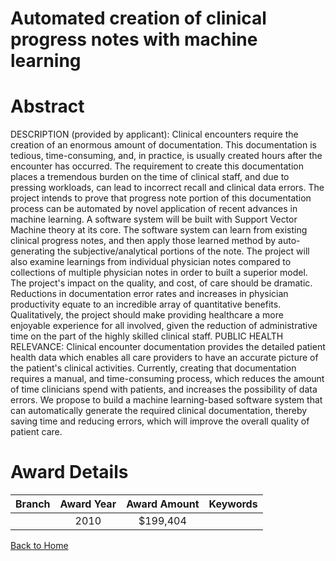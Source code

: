 
Automated creation of clinical progress notes with machine learning
===================================================================

# Abstract


DESCRIPTION (provided by applicant): Clinical encounters require the creation of an enormous amount of documentation. This documentation is tedious, time-consuming, and, in practice, is usually created hours after the encounter has occurred. The requirement to create this documentation places a tremendous burden on the time of clinical staff, and due to pressing workloads, can lead to incorrect recall and clinical data errors. The project intends to prove that progress note portion of this documentation process can be automated by novel application of recent advances in machine learning. A software system will be built with Support Vector Machine theory at its core. The software system can learn from existing clinical progress notes, and then apply those learned method by auto-generating the subjective/analytical portions of the note. The project will also examine learnings from individual physician notes compared to collections of multiple physician notes in order to built a superior model. The project's impact on the quality, and cost, of care should be dramatic. Reductions in documentation error rates and increases in physician productivity equate to an incredible array of quantitative benefits. Qualitatively, the project should make providing healthcare a more enjoyable experience for all involved, given the reduction of administrative time on the part of the highly skilled clinical staff.        PUBLIC HEALTH RELEVANCE: Clinical encounter documentation provides the detailed patient health data which enables all care providers to have an accurate picture of the patient's clinical activities. Currently, creating that documentation requires a manual, and time-consuming process, which reduces the amount of time clinicians spend with patients, and increases the possibility of data errors. We propose to build a machine learning-based software system that can automatically generate the required clinical documentation, thereby saving time and reducing errors, which will improve the overall quality of patient care.  

# Award Details

|Branch|Award Year|Award Amount|Keywords|
| :---: | :---: | :---: | :---: |
||2010|$199,404||
  
  


[Back to Home](https://github.com/chrischow/dod_sbir_awards#1850)
